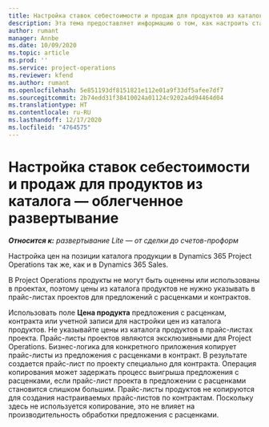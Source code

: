 ```yaml
---
title: Настройка ставок себестоимости и продаж для продуктов из каталога — облегченное развертывание
description: Эта тема предоставляет информацию о том, как настроить ставки себестоимости и продаж для позиций в каталоге продуктов.
author: rumant
manager: Annbe
ms.date: 10/09/2020
ms.topic: article
ms.prod: ''
ms.service: project-operations
ms.reviewer: kfend
ms.author: rumant
ms.openlocfilehash: 5e851193df8151821e112e01a9f33df5afee7df7
ms.sourcegitcommit: 2b74edd31f38410024a01124c9202a4d94464d04
ms.translationtype: HT
ms.contentlocale: ru-RU
ms.lasthandoff: 12/17/2020
ms.locfileid: "4764575"
---
```

# <a name="set-up-cost-and-sales-rates-for-catalog-products---lite"></a>Настройка ставок себестоимости и продаж для продуктов из каталога — облегченное развертывание

_**Относится к:** развертывание Lite — от сделки до счетов-проформ_


Настройка цен на позиции каталога продукции в Dynamics 365 Project Operations так же, как и в Dynamics 365 Sales.

В Project Operations продукты не могут быть оценены или использованы в проектах, поэтому цены из каталога продуктов не нужно указывать в прайс-листах проектов для предложений с расценками и контрактов.

Использовать поле **Цена продукта** предложения с расценкам, контракта или учетной записи для настройки цен из каталога продуктов. Не указывайте цены из каталога продуктов в прайс-листах проекта. Прайс-листы проектов являются эксклюзивными для Project Operations. Бизнес-логика для конкретного приложения копирует прайс-листы из предложения с расценками в контракт. В результате создается прайс-лист по проекту специально для контракта. Операция копирования может задержать процесс выигрыша предложения с расценками, если прайс-лист проекта в предложении с расценками становится слишком большим. Прайс-листы продуктов не копируются для создания настраиваемых прайс-листов по контрактам. Поскольку здесь не используется копирование, это не влияет на производительность обработки предложения с расценками.
